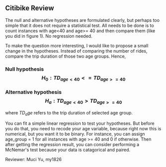 ## Citibike Review

The null and alternative hypotheses are formulated clearly, but perhaps too simple that it does not require a statistical test. All needs to be done is to count instances with age<40 and age>= 40 and then compare them (like you did in figure 1). No regression needed.

To make the question more interesting, I would like to propose a small change in the hypotheses. Instead of comparing the number of rides, compare the trip duration of those two age groups. Hence,

### Null hypothesis $$ H_0: TD_{age<40} <= TD_{age>=40} $$
### Alternative hypothesis $$ H_a: TD_{age<40} > TD_{age>=40} $$

where $TD_age$ refers to the trip duration of selected age group. 

You can fit a simple linear regression to test your hypotheses. But before you do that, you need to recode your age variable, because right now this is numerical, but you want it to be binary. For instance, you can assign age_group = 1 for all instances with age >= 40 and 0 if otherwise. Then after getting the regression result, you can consider performing a McNemar's test because your data is catagorical and paired. 

Reviewer: Muci Yu, my1826